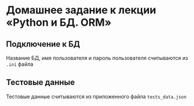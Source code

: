 # Домашнее задание к лекции «Python и БД. ORM»
## Подключение к БД
Название БД, имя пользователя и пароль пользователя считываются из `.ini` файла
## Тестовые данные
Тестовые данные считываются из приложенного файла `tests_data.json`